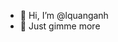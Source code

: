 - 👋 Hi, I’m @lquanganh
- 👀 Just gimme more


<!---
lquanganh/lquanganh is a ✨ special ✨ repository because its `README.md` (this file) appears on your GitHub profile.
You can click the Preview link to take a look at your changes.
--->
